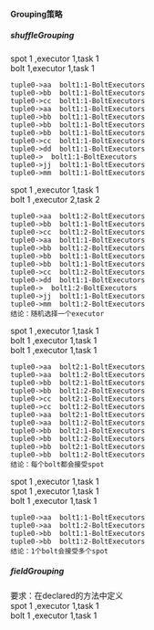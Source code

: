 #### Grouping策略
##### shuffleGrouping
spot 1 ,executor 1,task 1  
bolt 1,executor 1,task 1  

```
tuple0->aa  bolt1:1-BoltExecutors
tuple0->bb  bolt1:1-BoltExecutors
tuple0->cc  bolt1:1-BoltExecutors
tuple0->aa  bolt1:1-BoltExecutors
tuple0->bb  bolt1:1-BoltExecutors
tuple0->bb  bolt1:1-BoltExecutors
tuple0->bb  bolt1:1-BoltExecutors
tuple0->cc  bolt1:1-BoltExecutors
tuple0->dd  bolt1:1-BoltExecutors
tuple0->  bolt1:1-BoltExecutors
tuple0->jj  bolt1:1-BoltExecutors
tuple0->mm  bolt1:1-BoltExecutors
```

spot 1 ,executor 1,task 1  
bolt 1 ,executor 2,task 2 
```
tuple0->aa  bolt1:2-BoltExecutors
tuple0->bb  bolt1:1-BoltExecutors
tuple0->cc  bolt1:2-BoltExecutors
tuple0->aa  bolt1:1-BoltExecutors
tuple0->bb  bolt1:2-BoltExecutors
tuple0->bb  bolt1:1-BoltExecutors
tuple0->bb  bolt1:1-BoltExecutors
tuple0->cc  bolt1:2-BoltExecutors
tuple0->dd  bolt1:1-BoltExecutors
tuple0->  bolt1:2-BoltExecutors
tuple0->jj  bolt1:1-BoltExecutors
tuple0->mm  bolt1:2-BoltExecutors
结论：随机选择一个executor
```

spot 1 ,executor 1,task 1  
bolt  1 ,executor 1,task 1  
bolt  1 ,executor 1,task 1   
```
tuple0->aa  bolt2:1-BoltExecutors
tuple0->aa  bolt1:2-BoltExecutors
tuple0->bb  bolt2:1-BoltExecutors
tuple0->bb  bolt1:2-BoltExecutors
tuple0->cc  bolt2:1-BoltExecutors
tuple0->cc  bolt1:2-BoltExecutors
tuple0->aa  bolt2:1-BoltExecutors
tuple0->aa  bolt1:2-BoltExecutors
tuple0->bb  bolt2:1-BoltExecutors
tuple0->bb  bolt1:2-BoltExecutors
tuple0->bb  bolt2:1-BoltExecutors
tuple0->bb  bolt1:2-BoltExecutors
结论：每个bolt都会接受spot
```
spot 1 ,executor 1,task 1  
spot 1 ,executor 1,task 1  
bolt  1 ,executor 1,task 1  
```
tuple0->aa  bolt1:1-BoltExecutors
tuple0->aa  bolt1:2-BoltExecutors
tuple0->bb  bolt1:1-BoltExecutors
tuple0->bb  bolt1:2-BoltExecutors
结论：1个bolt会接受多个spot
```

##### fieldGrouping
要求：在declared的方法中定义  
spot 1 ,executor 1,task 1  
bolt  1 ,executor 1,task 1  
